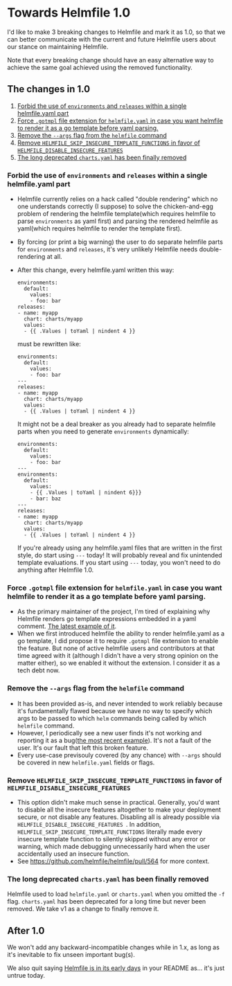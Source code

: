 # Towards Helmfile 1.0

I'd like to make 3 breaking changes to Helmfile and mark it as 1.0, so that we can better communicate with the current and future Helmfile users about our stance on maintaining Helmfile.

Note that every breaking change should have an easy alternative way to achieve the same goal achieved using the removed functionality.

## The changes in 1.0

1. [Forbid the use of `environments` and `releases` within a single helmfile.yaml part](#forbid-the-use-of-environments-and-releases-within-a-single-helmfileyaml-part)
2. [Force `.gotmpl` file extension for `helmfile.yaml` in case you want helmfile to render it as a go template before yaml parsing.](#force-gotmpl-file-extension-for-helmfileyaml-in-case-you-want-helmfile-to-render-it-as-a-go-template-before-yaml-parsing)
3. [Remove the `--args` flag from the `helmfile` command](#remove-the---args-flag-from-the-helmfile-command)
4. [Remove `HELMFILE_SKIP_INSECURE_TEMPLATE_FUNCTIONS` in favor of `HELMFILE_DISABLE_INSECURE_FEATURES`](#remove-helmfile_skip_insecure_template_functions-in-favor-of-helmfile_disable_insecure_features)
5. [The long deprecated `charts.yaml` has been finally removed](#the-long-deprecated-chartsyaml-has-been-finally-removed)

### Forbid the use of `environments` and `releases` within a single helmfile.yaml part

  - Helmfile currently relies on a hack called "double rendering" which no one understands correctly (I suppose) to solve the chicken-and-egg problem of rendering the helmfile template(which requires helmfile to parse `environments` as yaml first) and parsing the rendered helmfile as yaml(which requires helmfile to render the template first).
  - By forcing (or print a big warning) the user to do separate helmfile parts for `environments` and `releases`, it's very unlikely Helmfile needs double-rendering at all.
  - After this change, every helmfile.yaml written this way:

    ```
    environments:
      default:
        values:
        - foo: bar
    releases:
    - name: myapp
      chart: charts/myapp
      values:
      - {{ .Values | toYaml | nindent 4 }}
    ```
    must be rewritten like:
    ```
    environments:
      default:
        values:
        - foo: bar
    ---
    releases:
    - name: myapp
      chart: charts/myapp
      values:
      - {{ .Values | toYaml | nindent 4 }}
    ```
    It might not be a deal breaker as you already had to separate helmfile parts when you need to generate `environments` dynamically:
    ```
    environments:
      default:
        values:
        - foo: bar
    ---
    environments:
      default:
        values:
        - {{ .Values | toYaml | nindent 6}}}
        - bar: baz
    ---
    releases:
    - name: myapp
      chart: charts/myapp
      values:
      - {{ .Values | toYaml | nindent 4 }}
    ```
    
    If you're already using any helmfile.yaml files that are written in the first style, do start using `---` today! It will probably reveal and fix unintended template evaluations. If you start using `---` today, you won't need to do anything after Helmfile 1.0.

### Force `.gotmpl` file extension for `helmfile.yaml` in case you want helmfile to render it as a go template before yaml parsing.

  - As the primary maintainer of the project, I'm tired of explaining why Helmfile renders go template expressions embedded in a yaml comment. [The latest example of it](https://github.com/helmfile/helmfile/issues/127).
  - When we first introduced helmfile the ability to render helmfile.yaml as a go template, I did propose it to require `.gotmpl` file extension to enable the feature. But none of active helmfile users and contributors at that time agreed with it (although I didn't have a very strong opinion on the matter either), so we enabled it without the extension. I consider it as a tech debt now.

### Remove the `--args` flag from the `helmfile` command

  - It has been provided as-is, and never intended to work reliably because it's fundamentally flawed because we have no way to specify which args to be passed to which `helm` commands being called by which `helmfile` command.
  - However, I periodically see a new user finds it's not working and reporting it as a bug([the most recent example](https://github.com/roboll/helmfile/issues/2034#issuecomment-1147059088)). It's not a fault of the user. It's our fault that left this broken feature.
  - Every use-case previsouly covered (by any chance) with `--args` should be covered in new `helmfile.yaml` fields or flags.

### Remove `HELMFILE_SKIP_INSECURE_TEMPLATE_FUNCTIONS` in favor of `HELMFILE_DISABLE_INSECURE_FEATURES`

  - This option didn't make much sense in practical. Generally, you'd want to disable all the insecure features altogether to make your deployment secure, or not disable any features. Disabling all is already possible via `HELMFILE_DISABLE_INSECURE_FEATURES `. In addition, `HELMFILE_SKIP_INSECURE_TEMPLATE_FUNCTIONS` literally made every insecure template function to silently skipped without any error or warning, which made debugging unnecessarily hard when the user accidentally used an insecure function.
  - See https://github.com/helmfile/helmfile/pull/564 for more context.

### The long deprecated `charts.yaml` has been finally removed

Helmfile used to load `helmfile.yaml` or `charts.yaml` when you omitted the `-f` flag. `charts.yaml` has been deprecated for a long time but never been removed. We take v1 as a change to finally remove it.

## After 1.0

We won't add any backward-incompatible changes while in 1.x, as long as it's inevitable to fix unseen important bug(s).

We also quit saying [Helmfile is in its early days](https://github.com/helmfile/helmfile#status) in your README as... it's just untrue today.
